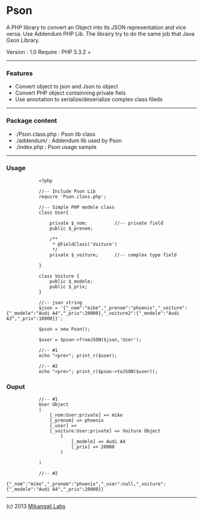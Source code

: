 Pson
====

A PHP library to convert an Object into its JSON representation and vice versa. Use Addendum PHP Lib.
The librairy try to do the same job that Java Gson Library.

Version : 1.0
Require : PHP 5.3.2 +
____

### Features

* Convert object to json and Json to object
* Convert PHP object containning private fiels
* Use annotation to serialize/deserialize complex class fileds

____

### Package content 

* ./Pson.class.php 	: Pson lib class
* ./addendum/ 		: Addendum lib used by Pson
* ./index.php		: Pson usage sample

____

### Usage

				<?php
				
				//-- Include Pson Lib
				require 'Pson.class.php';
				
				//-- Simple PHP modele class
				class User{
		
					private $_nom;			//-- private field
					public $_prenom;
						
					/**
					 * @FieldClass('Voiture')
					 */
					private $_voiture;		//-- complex type field
				
				}
				
				class Voiture {
					public $_modele;
					public $_prix;
				}			
				
				//-- json string
				$json = '{"_nom":"mike","_prenom":"phoenix","_voiture":{"_modele":"Audi A4","_prix":20000},"_voiture2":{"_modele":"Audi A3","_prix":10000}}';
				
				$pson = new Pson();
				
				$user = $pson->fromJSON($json,'User');
				
				//-- #1
				echo "<pre>"; print_r($user);
				
				//-- #2
				echo "<pre>"; print_r($pson->toJSON($user));

### Ouput

				//-- #1
				User Object
				(
				    [_nom:User:private] => mike
				    [_prenom] => phoenix
				    [_user] => 
				    [_voiture:User:private] => Voiture Object
				        (
				            [_modele] => Audi A4
				            [_prix] => 20000
				        )
				
				)
				
				//-- #2
				{"_nom":"mike","_prenom":"phoenix","_user":null,"_voiture":{"_modele":"Audi A4","_prix":20000}}


_____


(c) 2013 [Mikangali Labs](http://mikangali.com)
